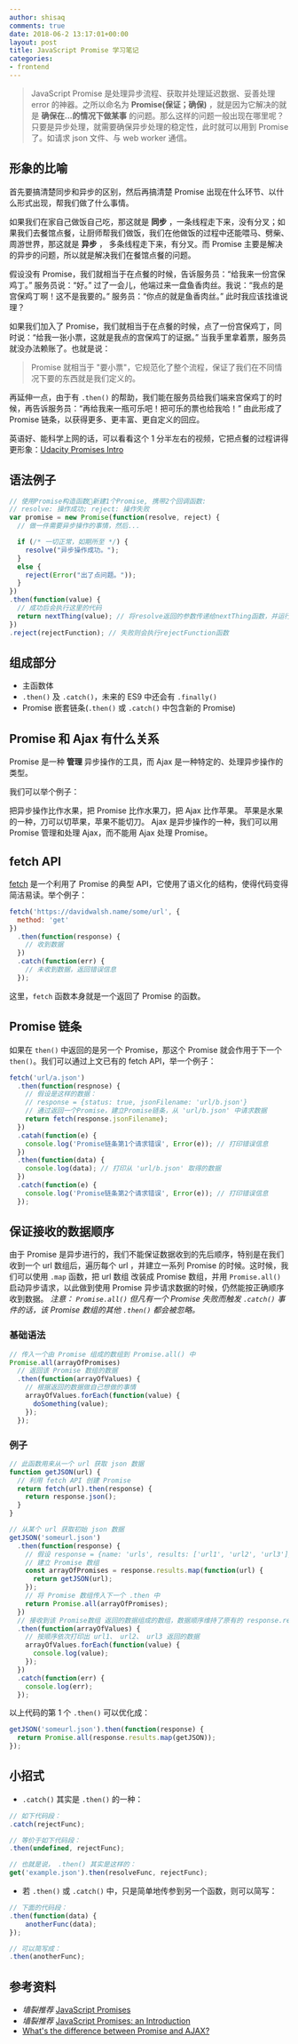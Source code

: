 ```yaml
---
author: shisaq
comments: true
date: 2018-06-2 13:17:01+00:00
layout: post
title: JavaScript Promise 学习笔记
categories:
- frontend
---
```


> JavaScript Promise 是处理异步流程、获取并处理延迟数据、妥善处理 error 的神器。之所以命名为 **Promise(保证；确保)** ，就是因为它解决的就是 **确保在...的情况下做某事** 的问题。那么这样的问题一般出现在哪里呢？只要是异步处理，就需要确保异步处理的稳定性，此时就可以用到 Promise 了。如请求 json 文件、与 web worker 通信。

## 形象的比喻

首先要搞清楚同步和异步的区别，然后再搞清楚 Promise 出现在什么环节、以什么形式出现，帮我们做了什么事情。

如果我们在家自己做饭自己吃，那这就是 **同步** ，一条线程走下来，没有分叉；如果我们去餐馆点餐，让厨师帮我们做饭，我们在他做饭的过程中还能喂马、劈柴、周游世界，那这就是 **异步** ， 多条线程走下来，有分叉。而 Promise 主要是解决的异步的问题，所以就是解决我们在餐馆点餐的问题。

假设没有 Promise，我们就相当于在点餐的时候，告诉服务员：“给我来一份宫保鸡丁。” 服务员说：“好。” 过了一会儿，他端过来一盘鱼香肉丝。我说：“我点的是宫保鸡丁啊！这不是我要的。” 服务员：“你点的就是鱼香肉丝。” 此时我应该找谁说理？

如果我们加入了 Promise，我们就相当于在点餐的时候，点了一份宫保鸡丁，同时说：“给我一张小票，这就是我点的宫保鸡丁的证据。” 当我手里拿着票，服务员就没办法赖账了。也就是说：

> Promise 就相当于 "要小票"，它规范化了整个流程，保证了我们在不同情况下要的东西就是我们定义的。

再延伸一点，由于有 `.then()` 的帮助，我们能在服务员给我们端来宫保鸡丁的时候，再告诉服务员：“再给我来一瓶可乐吧！把可乐的票也给我哈！” 由此形成了 Promise 链条，以获得更多、更丰富、更自定义的回应。

英语好、能科学上网的话，可以看看这个 1 分半左右的视频，它把点餐的过程讲得更形象：[Udacity Promises Intro](https://www.youtube.com/watch?v=8L1a-_c8mCg)

## 语法例子

```javascript
// 使用Promise构造函数新建1个Promise, 携带2个回调函数:
// resolve: 操作成功; reject: 操作失败
var promise = new Promise(function(resolve, reject) {
  // 做一件需要异步操作的事情，然后...

  if (/* 一切正常，如期所至 */) {
    resolve("异步操作成功。");
  }
  else {
    reject(Error("出了点问题。"));
  }
})
.then(function(value) {
  // 成功后会执行这里的代码
  return nextThing(value); // 将resolve返回的参数传递给nextThing函数，并运行
})
.reject(rejectFunction); // 失败则会执行rejectFunction函数
```

## 组成部分

- 主函数体
- `.then()` 及 `.catch()`，未来的 ES9 中还会有 `.finally()`
- Promise 嵌套链条(`.then()` 或 `.catch()` 中包含新的 Promise)

## Promise 和 Ajax 有什么关系

Promise 是一种 **管理** 异步操作的工具，而 Ajax 是一种特定的、处理异步操作的类型。

我们可以举个例子：

把异步操作比作水果，把 Promise 比作水果刀，把 Ajax 比作苹果。
苹果是水果的一种，刀可以切苹果，苹果不能切刀。
Ajax 是异步操作的一种，我们可以用 Promise 管理和处理 Ajax，而不能用 Ajax 处理 Promise。

## fetch API

[fetch](https://davidwalsh.name/fetch) 是一个利用了 Promise 的典型 API，它使用了语义化的结构，使得代码变得简洁易读。举个例子：

```javascript
fetch('https://davidwalsh.name/some/url', {
  method: 'get'
})
  .then(function(response) {
    // 收到数据
  })
  .catch(function(err) {
    // 未收到数据，返回错误信息
  });
```

这里，`fetch` 函数本身就是一个返回了 Promise 的函数。

## Promise 链条

如果在 `then()` 中返回的是另一个 Promise，那这个 Promise 就会作用于下一个 `then()`。我们可以通过上文已有的 fetch API，举一个例子：

```javascript
fetch('url/a.json')
  .then(function(respnose) {
    // 假设是这样的数据：
    // response = {status: true, jsonFilename: 'url/b.json'}
    // 通过返回一个Promise，建立Promise链条，从 'url/b.json' 中请求数据
    return fetch(response.jsonFilename);
  })
  .catah(function(e) {
    console.log('Promise链条第1个请求错误', Error(e)); // 打印错误信息
  })
  .then(function(data) {
    console.log(data); // 打印从 'url/b.json' 取得的数据
  })
  .catch(function(e) {
    console.log('Promise链条第2个请求错误', Error(e)); // 打印错误信息
  });
```

## 保证接收的数据顺序

由于 Promise 是异步进行的，我们不能保证数据收到的先后顺序，特别是在我们收到一个 url 数组后，遍历每个 url ，并建立一系列 Promise 的时候。这时候，我们可以使用 `.map` 函数，把 url 数组 改装成 Promise 数组，并用 `Promise.all()` 启动异步请求，以此做到使用 Promise 异步请求数据的时候，仍然能按正确顺序收到数据。 _注意： `Promise.all()` 但凡有一个 Promise 失败而触发 `.catch()` 事件的话，该 Promise 数组的其他 `.then()` 都会被忽略。_

### 基础语法

```javascript
// 传入一个由 Promise 组成的数组到 Promise.all() 中
Promise.all(arrayOfPromises)
  // 返回该 Promise 数组的数据
  .then(function(arrayOfValues) {
    // 根据返回的数据做自己想做的事情
    arrayOfValues.forEach(function(value) {
      doSomething(value);
    });
  });
```

### 例子

```javascript
// 此函数用来从一个 url 获取 json 数据
function getJSON(url) {
  // 利用 fetch API 创建 Promise
  return fetch(url).then(response) {
    return response.json();
  }
}

// 从某个 url 获取初始 json 数据
getJSON('someurl.json')
  .then(function(response) {
    // 假设 response = {name: 'urls', results: ['url1', 'url2', 'url3']}
    // 建立 Promise 数组
    const arrayOfPromises = response.results.map(function(url) {
      return getJSON(url);
    });
    // 将 Promise 数组传入下一个 .then 中
    return Promise.all(arrayOfPromises);
  })
  // 接收到该 Promise数组 返回的数据组成的数组，数据顺序维持了原有的 response.results 中的顺序：url1 返回的数据, url2 返回的数据, url3 返回的数据
  .then(function(arrayOfValues) {
    // 按顺序依次打印出 url1、 url2、 url3 返回的数据
    arrayOfValues.forEach(function(value) {
      console.log(value);
    });
  })
  .catch(function(err) {
    console.log(err);
  });
```

以上代码的第 1 个 `.then()` 可以优化成：

```javascript
getJSON('someurl.json').then(function(response) {
  return Promise.all(response.results.map(getJSON));
});
```

## 小招式

- `.catch()` 其实是 `.then()` 的一种：

```javascript
// 如下代码段：
.catch(rejectFunc);

// 等价于如下代码段：
.then(undefined, rejectFunc);

// 也就是说， .then() 其实是这样的：
get('example.json').then(resolveFunc, rejectFunc);
```

- 若 `.then()` 或 `.catch()` 中，只是简单地传参到另一个函数，则可以简写：

```javascript
// 下面的代码段：
.then(function(data) {
    anotherFunc(data);
});

// 可以简写成：
.then(anotherFunc);
```

## 参考资料

- _墙裂推荐_ [JavaScript Promises](https://www.udacity.com/course/javascript-promises--ud898)
- _墙裂推荐_ [JavaScript Promises: an Introduction](https://developers.google.com/web/fundamentals/primers/promises)
- [What's the difference between Promise and AJAX?](https://stackoverflow.com/a/39757547/5769598)
